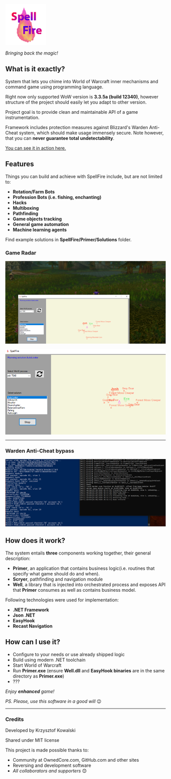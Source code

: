 ![SpellFire logo](Resources/SpellFire.png)

*Bringing back the magic!*

## **What is it exactly?**
System that lets you chime into World of Warcraft inner mechanisms
and command game using programming language.

Right now only supported WoW version is **3.3.5a (build 12340)**, however structure of the project should easily let you adapt to other version.

Project goal is to provide clean and maintainable API of a game instrumentation.

Framework includes protection measures against Blizzard's Warden Anti-Cheat system, which should make usage immensely secure. Note however, that you can **never guarantee total undetectability**.

[You can see it in action here.](https://kkovs.github.io/SpellFire/Resources/Demo/SpellFire_demo.mp4)

## **Features**
Things you can build and achieve with SpellFire include, but are not limited to:
- **Rotation/Farm Bots**
- **Profession Bots (i.e. fishing, enchanting)**
- **Hacks**
- **Multiboxing**
- **Pathfinding**
- **Game objects tracking**
- **General game automation**
- **Machine learning agents**

Find example solutions in **SpellFire/Primer/Solutions** folder.

### Game Radar
![screenshot1](Resources/Demo/Screenshot1.png)

![screenshot2](Resources/Demo/Screenshot2.png)

---
### Warden Anti-Cheat bypass
![screenshot2](Resources/Demo/WB_Screenshot1.png)

## **How does it work?**
The system entails **three** components working together, their general description:

- **Primer**, an application that contains business logic(i.e. routines that specify what game should do and when).
- **Scryer**, pathfinding and navigation module
- **Well**, a library that is injected into orchestrated process and exposes API that **Primer** consumes as well as contains business model.

Following technologies were used for implementation:
- **.NET Framework**
- **Json .NET**
- **EasyHook**
- **Recast Navigation**

## **How can I use it?**
- Configure to your needs or use already shipped logic
- Build using modern .NET toolchain
- Start World of Warcraft
- Run **Primer.exe** (ensure **Well.dll** and **EasyHook binaries** are in the same directory as **Primer.exe**)
- ???

*Enjoy **enhanced** game!*

*PS. Please, use this software in a good will* 😉

---
### **Credits**
Developed by Krzysztof Kowalski

Shared under MIT license

This project is made possible thanks to:
- Community at OwnedCore.com, GitHub.com and other sites
- Reversing and development software
- *All collaborators and supporters* 😊
